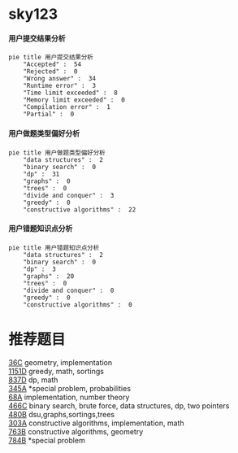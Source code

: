 # sky123

<!-- tabs:start -->



#### **用户提交结果分析**

```mermaid
pie title 用户提交结果分析
    "Accepted" :  54
    "Rejected" :  0
    "Wrong answer" :  34
    "Runtime error" :  3
    "Time limit exceeded" :  8
    "Memory limit exceeded" :  0
    "Compilation error" :  1
    "Partial" :  0
```

#### **用户做题类型偏好分析**

```mermaid
pie title 用户做题类型偏好分析
    "data structures" :  2
    "binary search" :  0
    "dp" :  31
    "graphs" :  0
    "trees" :  0
    "divide and conquer" :  3
    "greedy" :  0
    "constructive algorithms" :  22
```
#### **用户错题知识点分析**

```mermaid
pie title 用户错题知识点分析
    "data structures" :  2
    "binary search" :  0
    "dp" :  3
    "graphs" :  20
    "trees" :  0
    "divide and conquer" :  0
    "greedy" :  0
    "constructive algorithms" :  0
```



<!-- tabs:end -->
# 推荐题目
[36C](https://codeforces.com/contest/36/problem/C)		geometry,
                        implementation		  
[1151D](https://codeforces.com/contest/1151/problem/D)		greedy,
                        math,
                        sortings		  
[837D](https://codeforces.com/contest/837/problem/D)		dp,
                        math		  
[345A](https://codeforces.com/contest/345/problem/A)		*special problem,
                        probabilities		  
[68A](https://codeforces.com/contest/68/problem/A)		implementation,
                        number theory		  
[466C](https://codeforces.com/contest/466/problem/C)		binary search,
                        brute force,
                        data structures,
                        dp,
                        two pointers		  
[480B](https://codeforces.com/contest/480/problem/B)		dsu,graphs,sortings,trees		  
[303A](https://codeforces.com/contest/303/problem/A)		constructive algorithms,
                        implementation,
                        math		  
[763B](https://codeforces.com/contest/763/problem/B)		constructive algorithms,
                        geometry		  
[784B](https://codeforces.com/contest/784/problem/B)		*special problem		  
